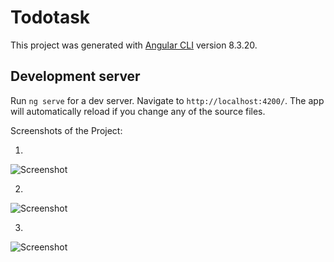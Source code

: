 # Todotask

This project was generated with [Angular CLI](https://github.com/angular/angular-cli) version 8.3.20.

## Development server

Run `ng serve` for a dev server. Navigate to `http://localhost:4200/`. The app will automatically reload if you change any of the source files.



Screenshots of the Project:
  
  1. 
  ![Screenshot](ToDoList/screenshots/s1.png)
  
  2. 
  ![Screenshot](ToDoList/screenshots/s1.png)
  
  3.
  ![Screenshot](ToDoList/screenshots/s1.png)
